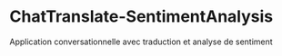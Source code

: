 # ChatTranslate-SentimentAnalysis
Application conversationnelle avec traduction et analyse de sentiment
